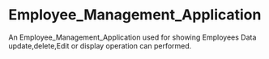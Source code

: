 # Employee_Management_Application
An Employee_Management_Application used for showing Employees Data update,delete,Edit or display operation can performed.
